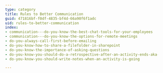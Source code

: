 ```yaml
---
type: category
title: Rules to Better Communication
guid: 471816bf-f0df-4835-bf4d-66a90f6f1adc
uid: rules-to-better-communication
index:
- communication---do-you-know-the-best-chat-tools-for-your-employees
- communication---do-you-know-the-options-for-remote-meetings
- do-you-always-call-first-before-emailing
- do-you-know-how-to-share-a-filefolder-in-sharepoint
- do-you-know-the-importance-of-asking-questions
- do-you-know-you-should-do-a-retrospective-after-an-activity-ends-aka-feedback
- do-you-know-you-should-write-notes-when-an-activity-is-going

---
```



